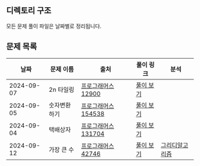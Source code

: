 ## 디렉토리 구조

모든 문제 풀이 파일은 날짜별로 정리됩니다.

## 문제 목록

| 날짜        | 문제 이름           | 출처            | 풀이 링크                               |분석|
|-------------|---------------------|-----------------|------------------------------------------|----|
| 2024-09-07  | 2n 타일링 | [프로그래머스 12900](https://school.programmers.co.kr/learn/courses/30/lessons/12900)  | [풀이 보기](./2n타일링.ts) |
| 2024-09-05  | 숫자변환하기 | [프로그래머스 154538](https://school.programmers.co.kr/learn/courses/30/lessons/154538) | [풀이 보기](./숫자변환하기.ts) |
| 2024-09-04  | 택배상자 | [프로그래머스 131704](https://school.programmers.co.kr/learn/courses/30/lessons/131704) | [풀이 보기](./택배상자.ts) |
| 2024-09-12  | 가장 큰 수 | [프로그래머스 42746](https://school.programmers.co.kr/learn/courses/30/lessons/42746) | [풀이 보기](./가장큰수.ts) |[그리디알고리즘](https://xxziiko.notion.site/663a5d2076b345aa9ae9fae2fd3b7475?pvs=4)|



